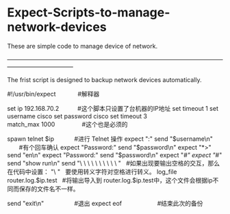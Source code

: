 # Expect-Scripts-to-manage-network-devices
These are simple code to manage device of network.

———————————————————————————————————————————————

The frist script is designed to backup network devices automatically.


#!/usr/bin/expect             #解释器

set ip 192.168.70.2           #这个脚本只设置了台机器的IP地址
set timeout 1
set username cisco
set password cisco
set timeout 3            
match_max 1000                #这个也是必须的

spawn telnet $ip   	          #进行 Telnet 操作
expect ":"
send "$username\n"            #有个回车确认
expect "Password:"
send "$password\n"
expect "*>"
send "en\n"
expect "Password:"
send "$password\n"
expect "*#"
expect "*#"
send  "show run\n" 
send "\ \ \ \ \ \ \ \ \ \  "   #如果出现要输出空格的交互，那么在代码中设置： "\ "   要使用转义字符对空格进行转义。
log_file router.log.$ip.test   #将输出导入到 router.log.$ip.test中，这个文件会根据ip不同而保存的文件名不一样。

send "exit\n"                  #退出
expect eof                     #结束此次的备份
